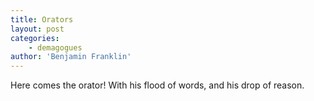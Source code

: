 ```yaml
---
title: Orators
layout: post
categories:
    - demagogues
author: 'Benjamin Franklin'
---
```


Here comes the orator! With his flood of words, and his drop of reason.